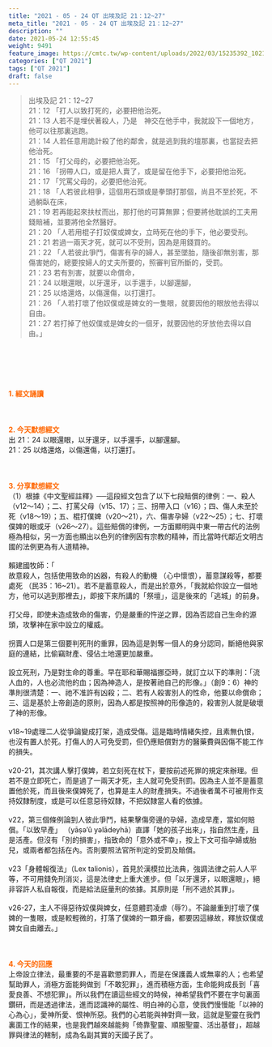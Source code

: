 ```yaml
---
title: "2021 - 05 - 24 QT 出埃及記 21：12~27"
meta_title: "2021 - 05 - 24 QT 出埃及記 21：12~27"
description: ""
date: 2021-05-24 12:55:45
weight: 9491
feature_image: https://cmtc.tw/wp-content/uploads/2022/03/15235392_10211799862337740_180693556567566654_o-1.webp
categories: ["QT 2021"]
tags: ["QT 2021"]
draft: false
---
```


<blockquote>出埃及記 21：12~27<br />
21：12 「打人以致打死的，必要把他治死。<br />
21：13 人若不是埋伏著殺人，乃是　神交在他手中，我就設下一個地方，他可以往那裏逃跑。<br />
21：14 人若任意用詭計殺了他的鄰舍，就是逃到我的壇那裏，也當捉去把他治死。<br />
21：15 「打父母的，必要把他治死。<br />
21：16 「拐帶人口，或是把人賣了，或是留在他手下，必要把他治死。<br />
21：17 「咒罵父母的，必要把他治死。<br />
21：18 「人若彼此相爭，這個用石頭或是拳頭打那個，尚且不至於死，不過躺臥在床，<br />
21：19 若再能起來扶杖而出，那打他的可算無罪；但要將他耽誤的工夫用錢賠補，並要將他全然醫好。<br />
21：20 「人若用棍子打奴僕或婢女，立時死在他的手下，他必要受刑。<br />
21：21 若過一兩天才死，就可以不受刑，因為是用錢買的。<br />
21：22 「人若彼此爭鬥，傷害有孕的婦人，甚至墜胎，隨後卻無別害，那傷害她的，總要按婦人的丈夫所要的，照審判官所斷的，受罰。<br />
21：23 若有別害，就要以命償命，<br />
21：24 以眼還眼，以牙還牙，以手還手，以腳還腳，<br />
21：25 以烙還烙，以傷還傷，以打還打。<br />
21：26 「人若打壞了他奴僕或是婢女的一隻眼，就要因他的眼放他去得以自由。<br />
21：27 若打掉了他奴僕或是婢女的一個牙，就要因他的牙放他去得以自由。」</blockquote><br />
&nbsp;<br />
<br />
&nbsp;<br />
<br />
<span style="color: #ff6600;"><strong>1. </strong><strong>經文誦讀</strong></span><br />
<br />
<span style="color: #ff6600;"><strong> </strong></span><br />
<br />
<span style="color: #ff6600;"><strong>2. 今天默想</strong><strong>經文<br />
</strong></span>出 21：24 以眼還眼，以牙還牙，以手還手，以腳還腳。<br />
21：25 以烙還烙，以傷還傷，以打還打。<br />
<br />
&nbsp;<br />
<br />
<span style="color: #ff6600;"><strong>3. 分享默想經文<br />
</strong></span>（1）根據《中文聖經註釋》──這段經文包含了以下七段賠償的律例：一、殺人（v12～14）；二、打罵父母（v15、17）；三、拐帶入口（v16）；四、傷人未至於死（v18～19）；五、棍打僕婢（v20～21），六、傷害孕婦（v22～25）；七、打壞僕婢的眼或牙（v26～27）。這些賠償的律例，一方面顯明與中東一帶古代的法例極為相似，另一方面也顯出以色列的律例因有宗教的精神，而比當時代鄰近文明古國的法例更為有人道精神。<br />
<br />
賴建國牧師：「<br />
故意殺人，包括使用致命的凶器，有殺人的動機 （心中懷恨），蓄意謀殺等，都要處死 （民35：16~21）。若不是蓄意殺人，而是出於意外，「我就給你設立一個地方，他可以逃到那裡去」，即接下來所講的「祭壇」，這是後來的「逃城」的前身。<br />
<br />
打父母，即使未造成致命的傷害，仍是嚴重的忤逆之罪，因為否認自己生命的源頭，攻擊神在家中設立的權威。<br />
<br />
拐賣人口是第三個要判死刑的重罪，因為這是剝奪一個人的身分認同，斷絕他與家庭的連結，比偷竊財產、侵佔土地還更加嚴重。<br />
<br />
設立死刑，乃是對生命的尊重。早在耶和華賜福挪亞時，就訂立以下的準則：「流人血的，人也必流他的血；因為神造人，是按著祂自己的形像。」（創9：6）神的準則很清楚：一、祂不准許有凶殺；二、若有人殺害別人的性命，他要以命償命；三、這是基於上帝創造的原則，因為人都是按照神的形像造的，殺害別人就是破壞了神的形像。<br />
<br />
v18~19處理二人從爭論變成打架，造成受傷。這是臨時情緒失控，且素無仇恨，也沒有置人於死。打傷人的人可免受罰，但仍應賠償對方的醫藥費與因傷不能工作的損失。<br />
<br />
v20-21，其次講人擊打僕婢，若立刻死在杖下，要按前述死罪的規定來辦理。但若不是立即死亡，而是過了一兩天才死，主人就可免受刑罰。因為主人並不是蓄意置他於死，而且後來僕婢死了，也算是主人的財產損失。不過後者萬不可被用作支持奴隸制度，或是可以任意惡待奴隸，不把奴隸當人看的依據。<br />
<br />
v22，第三個條例論到人彼此爭鬥，結果擊傷旁邊的孕婦，造成早產，當如何賠償。「以致早產」 （yāṣǝ’û yəlādeyhā）直譯「她的孩子出來」，指自然生產，且是活產。但沒有「別的損害」，指致命的「意外或不幸」，按上下文可指孕婦或胎兒，或兩者都包括在內。否則要照法官所判定的受罰及賠償。<br />
<br />
v23「身體報復法」（Lex talionis），首見於漢模拉比法典，強調法律之前人人平等，不可用錢免刑消災，這是法律史上重大進步。但「以牙還牙，以眼還眼」，絕非容許人私自報復，而是給法庭量刑的依據。其原則是「刑不過於其罪」。<br />
<br />
v26-27，主人不得惡待奴僕與婢女，任意體罰凌虐（辱?）。不論嚴重到打壞了僕婢的一隻眼，或是較輕微的，打落了僕婢的一顆牙齒，都要因這緣故，釋放奴僕或婢女自由離去。」<br />
<br />
&nbsp;<br />
<br />
<span style="color: #ff6600;"><strong>4. 今天的回應<br />
</strong></span>上帝設立律法，最重要的不是喜歡懲罰罪人，而是在保護義人或無辜的人；也希望幫助罪人，消極方面能夠做到「不敢犯罪」，進而積極方面，生命能夠成長到「喜愛良善、不想犯罪」。所以我們在讀這些經文的時候，神希望我們不要在字句裏面鑽研，而是透過律法，進而認識神的屬性、明白神的心意，使我們慢慢能「以神的心為心」，愛神所愛、恨神所惡。我們的心若能與神對齊一致，這就是聖靈在我們裏面工作的結果，也是我們越來越能夠「倚靠聖靈、順服聖靈、活出基督」，超越罪與律法的轄制，成為名副其實的天國子民了。<br />
<br />
&nbsp;
        
